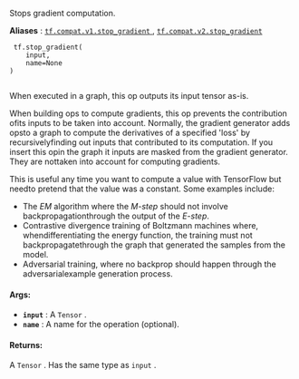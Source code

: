 Stops gradient computation.

**Aliases** : [ `tf.compat.v1.stop_gradient` ](/api_docs/python/tf/stop_gradient), [ `tf.compat.v2.stop_gradient` ](/api_docs/python/tf/stop_gradient)

```
 tf.stop_gradient(
    input,
    name=None
)
 
```

When executed in a graph, this op outputs its input tensor as-is.

When building ops to compute gradients, this op prevents the contribution ofits inputs to be taken into account.  Normally, the gradient generator adds opsto a graph to compute the derivatives of a specified 'loss' by recursivelyfinding out inputs that contributed to its computation.  If you insert this opin the graph it inputs are masked from the gradient generator.  They are nottaken into account for computing gradients.

This is useful any time you want to compute a value with TensorFlow but needto pretend that the value was a constant. Some examples include:

- The *EM* algorithm where the *M-step* should not involve backpropagationthrough the output of the *E-step*.
- Contrastive divergence training of Boltzmann machines where, whendifferentiating the energy function, the training must not backpropagatethrough the graph that generated the samples from the model.
- Adversarial training, where no backprop should happen through the adversarialexample generation process.


#### Args:
- **`input`** : A  `Tensor` .
- **`name`** : A name for the operation (optional).


#### Returns:
A  `Tensor` . Has the same type as  `input` .

